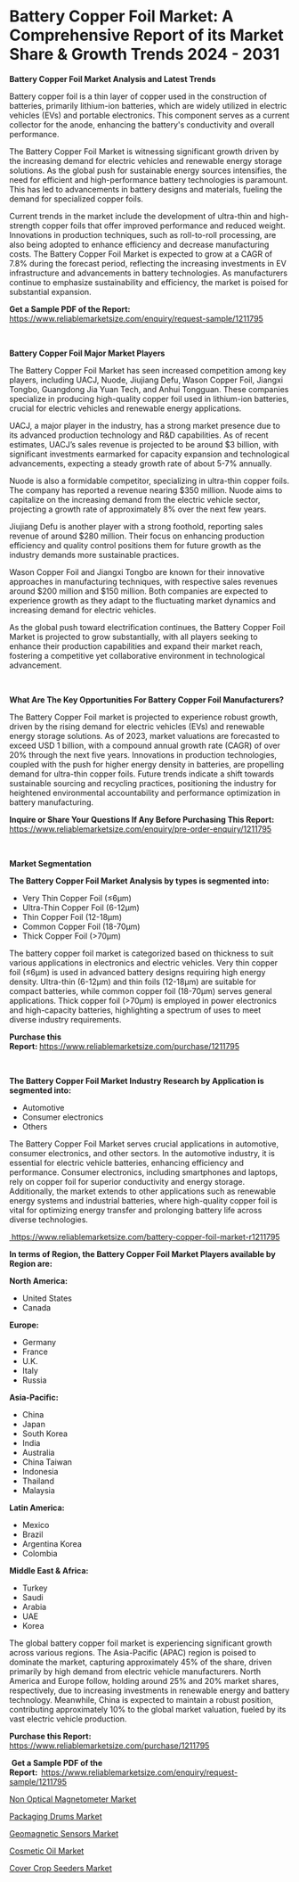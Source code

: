 <p><h1>Battery Copper Foil Market: A Comprehensive Report of its Market Share & Growth Trends 2024 - 2031</h1></p><p><strong>Battery Copper Foil Market Analysis and Latest Trends</strong></p>
<p><p>Battery copper foil is a thin layer of copper used in the construction of batteries, primarily lithium-ion batteries, which are widely utilized in electric vehicles (EVs) and portable electronics. This component serves as a current collector for the anode, enhancing the battery's conductivity and overall performance. </p><p>The Battery Copper Foil Market is witnessing significant growth driven by the increasing demand for electric vehicles and renewable energy storage solutions. As the global push for sustainable energy sources intensifies, the need for efficient and high-performance battery technologies is paramount. This has led to advancements in battery designs and materials, fueling the demand for specialized copper foils.</p><p>Current trends in the market include the development of ultra-thin and high-strength copper foils that offer improved performance and reduced weight. Innovations in production techniques, such as roll-to-roll processing, are also being adopted to enhance efficiency and decrease manufacturing costs. The Battery Copper Foil Market is expected to grow at a CAGR of 7.8% during the forecast period, reflecting the increasing investments in EV infrastructure and advancements in battery technologies. As manufacturers continue to emphasize sustainability and efficiency, the market is poised for substantial expansion.</p></p>
<p><strong>Get a Sample PDF of the Report:&nbsp;</strong> <a href="https://www.reliablemarketsize.com/enquiry/request-sample/1211795?utm_campaign=1262&utm_medium=2&utm_source=Github&utm_content=ia&utm_term=05102024&utm_id=battery-copper-foil">https://www.reliablemarketsize.com/enquiry/request-sample/1211795</a></p>
<p>&nbsp;</p>
<p><strong>Battery Copper Foil Major Market Players</strong></p>
<p><p>The Battery Copper Foil Market has seen increased competition among key players, including UACJ, Nuode, Jiujiang Defu, Wason Copper Foil, Jiangxi Tongbo, Guangdong Jia Yuan Tech, and Anhui Tongguan. These companies specialize in producing high-quality copper foil used in lithium-ion batteries, crucial for electric vehicles and renewable energy applications.</p><p>UACJ, a major player in the industry, has a strong market presence due to its advanced production technology and R&D capabilities. As of recent estimates, UACJ’s sales revenue is projected to be around $3 billion, with significant investments earmarked for capacity expansion and technological advancements, expecting a steady growth rate of about 5-7% annually.</p><p>Nuode is also a formidable competitor, specializing in ultra-thin copper foils. The company has reported a revenue nearing $350 million. Nuode aims to capitalize on the increasing demand from the electric vehicle sector, projecting a growth rate of approximately 8% over the next few years.</p><p>Jiujiang Defu is another player with a strong foothold, reporting sales revenue of around $280 million. Their focus on enhancing production efficiency and quality control positions them for future growth as the industry demands more sustainable practices.</p><p>Wason Copper Foil and Jiangxi Tongbo are known for their innovative approaches in manufacturing techniques, with respective sales revenues around $200 million and $150 million. Both companies are expected to experience growth as they adapt to the fluctuating market dynamics and increasing demand for electric vehicles.</p><p>As the global push toward electrification continues, the Battery Copper Foil Market is projected to grow substantially, with all players seeking to enhance their production capabilities and expand their market reach, fostering a competitive yet collaborative environment in technological advancement.</p></p>
<p>&nbsp;</p>
<p><strong>What Are The Key Opportunities For Battery Copper Foil Manufacturers?</strong></p>
<p><p>The Battery Copper Foil market is projected to experience robust growth, driven by the rising demand for electric vehicles (EVs) and renewable energy storage solutions. As of 2023, market valuations are forecasted to exceed USD 1 billion, with a compound annual growth rate (CAGR) of over 20% through the next five years. Innovations in production technologies, coupled with the push for higher energy density in batteries, are propelling demand for ultra-thin copper foils. Future trends indicate a shift towards sustainable sourcing and recycling practices, positioning the industry for heightened environmental accountability and performance optimization in battery manufacturing.</p></p>
<p><strong>Inquire or Share Your Questions If Any Before Purchasing This Report:</strong> <a href="https://www.reliablemarketsize.com/enquiry/pre-order-enquiry/1211795?utm_campaign=1262&utm_medium=2&utm_source=Github&utm_content=ia&utm_term=05102024&utm_id=battery-copper-foil">https://www.reliablemarketsize.com/enquiry/pre-order-enquiry/1211795</a></p>
<p>&nbsp;</p>
<p><strong>Market Segmentation</strong></p>
<p><strong>The Battery Copper Foil Market Analysis by types is segmented into:</strong></p>
<p><ul><li>Very Thin Copper Foil (≤6μm)</li><li>Ultra-Thin Copper Foil (6-12μm)</li><li>Thin Copper Foil (12-18μm)</li><li>Common Copper Foil (18-70μm)</li><li>Thick Copper Foil (>70μm)</li></ul></p>
<p><p>The battery copper foil market is categorized based on thickness to suit various applications in electronics and electric vehicles. Very thin copper foil (≤6μm) is used in advanced battery designs requiring high energy density. Ultra-thin (6-12μm) and thin foils (12-18μm) are suitable for compact batteries, while common copper foil (18-70μm) serves general applications. Thick copper foil (>70μm) is employed in power electronics and high-capacity batteries, highlighting a spectrum of uses to meet diverse industry requirements.</p></p>
<p><strong>Purchase this Report:&nbsp;</strong><a href="https://www.reliablemarketsize.com/purchase/1211795?utm_campaign=1262&utm_medium=2&utm_source=Github&utm_content=ia&utm_term=05102024&utm_id=battery-copper-foil">https://www.reliablemarketsize.com/purchase/1211795</a></p>
<p>&nbsp;</p>
<p><strong>The Battery Copper Foil Market Industry Research by Application is segmented into:</strong></p>
<p><ul><li>Automotive</li><li>Consumer electronics</li><li>Others</li></ul></p>
<p><p>The Battery Copper Foil Market serves crucial applications in automotive, consumer electronics, and other sectors. In the automotive industry, it is essential for electric vehicle batteries, enhancing efficiency and performance. Consumer electronics, including smartphones and laptops, rely on copper foil for superior conductivity and energy storage. Additionally, the market extends to other applications such as renewable energy systems and industrial batteries, where high-quality copper foil is vital for optimizing energy transfer and prolonging battery life across diverse technologies.</p></p>
<p><a href="https://www.reliablemarketsize.com/battery-copper-foil-market-r1211795?utm_campaign=1262&utm_medium=2&utm_source=Github&utm_content=ia&utm_term=05102024&utm_id=battery-copper-foil">&nbsp;https://www.reliablemarketsize.com/battery-copper-foil-market-r1211795</a></p>
<p><strong>In terms of Region, the Battery Copper Foil Market Players available by Region are:</strong></p>
<p>
    <p> <strong> North America: </strong>
        <ul>
            <li>United States</li>
            <li>Canada</li>
        </ul>
        </p> 
    <p> <strong> Europe: </strong>
        <ul>
            <li>Germany</li>
            <li>France</li>
            <li>U.K.</li>
            <li>Italy</li>
            <li>Russia</li>
        </ul>
        </p> 
    <p> <strong> Asia-Pacific: </strong>
        <ul>
            <li>China</li>
            <li>Japan</li>
            <li>South Korea</li>
            <li>India</li>
            <li>Australia</li>
            <li>China Taiwan</li>
            <li>Indonesia</li>
            <li>Thailand</li>
            <li>Malaysia</li>
        </ul>
        </p> 
    <p> <strong> Latin America: </strong>
        <ul>
            <li>Mexico</li>
            <li>Brazil</li>
            <li>Argentina Korea</li>
            <li>Colombia</li>
        </ul>
        </p> 
    <p> <strong> Middle East & Africa: </strong>
        <ul>
            <li>Turkey</li>
            <li>Saudi</li>
            <li>Arabia</li>
            <li>UAE</li>
            <li>Korea</li>
        </ul>
    </p>
    </p>
<p><p>The global battery copper foil market is experiencing significant growth across various regions. The Asia-Pacific (APAC) region is poised to dominate the market, capturing approximately 45% of the share, driven primarily by high demand from electric vehicle manufacturers. North America and Europe follow, holding around 25% and 20% market shares, respectively, due to increasing investments in renewable energy and battery technology. Meanwhile, China is expected to maintain a robust position, contributing approximately 10% to the global market valuation, fueled by its vast electric vehicle production.</p></p>
<p><strong>Purchase this Report: </strong><a href="https://www.reliablemarketsize.com/purchase/1211795?utm_campaign=1262&utm_medium=2&utm_source=Github&utm_content=ia&utm_term=05102024&utm_id=battery-copper-foil">https://www.reliablemarketsize.com/purchase/1211795</a></p>
<p>&nbsp;<strong>Get a Sample PDF of the Report:&nbsp;&nbsp;</strong><a href="https://www.reliablemarketsize.com/enquiry/request-sample/1211795?utm_campaign=1262&utm_medium=2&utm_source=Github&utm_content=ia&utm_term=05102024&utm_id=battery-copper-foil">https://www.reliablemarketsize.com/enquiry/request-sample/1211795</a></p>
<p><strong></strong></p>
<p><p><a href="https://issuu.com/reportprime-2/docs/non-optical-magnetometer-market-siz_622024f3de2adf?utm_campaign=1262&utm_medium=2&utm_source=Github&utm_content=ia&utm_term=05102024&utm_id=battery-copper-foil">Non Optical Magnetometer Market</a></p><p><a href="https://www.linkedin.com/pulse/navigating-global-packaging-drums-market-from-trends-strategy-r2lhe?utm_campaign=1262&utm_medium=2&utm_source=Github&utm_content=ia&utm_term=05102024&utm_id=battery-copper-foil">Packaging Drums Market</a></p><p><a href="https://www.linkedin.com/pulse/geomagnetic-sensors-market-research-report-forecast-growth-ppi2e?utm_campaign=1262&utm_medium=2&utm_source=Github&utm_content=ia&utm_term=05102024&utm_id=battery-copper-foil">Geomagnetic Sensors Market</a></p><p><a href="https://www.linkedin.com/pulse/global-cosmetic-oil-market-focus-product-type-almond-oilolive-qw3oc?utm_campaign=1262&utm_medium=2&utm_source=Github&utm_content=ia&utm_term=05102024&utm_id=battery-copper-foil">Cosmetic Oil Market</a></p><p><a href="https://www.linkedin.com/pulse/cover-crop-seeders-market-size-share-growth-analysis-type-z54xe?utm_campaign=1262&utm_medium=2&utm_source=Github&utm_content=ia&utm_term=05102024&utm_id=battery-copper-foil">Cover Crop Seeders Market</a></p></p>